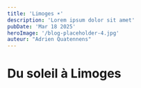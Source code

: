 ```yaml
---
title: 'Limoges ☀️'
description: 'Lorem ipsum dolor sit amet'
pubDate: 'Mar 18 2025'
heroImage: '/blog-placeholder-4.jpg'
auteur: "Adrien Quatennens"
---
```


# Du soleil à Limoges